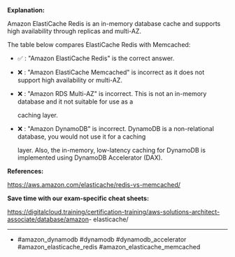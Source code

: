 **Explanation:**

Amazon ElastiCache Redis is an in-memory database cache and supports high availability through replicas and multi-AZ.

The table below compares ElastiCache Redis with Memcached:

- ✅ :  "Amazon ElastiCache Redis" is the correct answer.

- ❌ :  "Amazon ElastiCache Memcached" is incorrect as it does not support high availability or multi-AZ.

- ❌ :  "Amazon RDS Multi-AZ" is incorrect. This is not an in-memory database and it not suitable for use as a

  caching layer.

- ❌ :  "Amazon DynamoDB" is incorrect. DynamoDB is a non-relational database, you would not use it for a caching

  layer. Also, the in-memory, low-latency caching for DynamoDB is implemented using DynamoDB Accelerator (DAX).

**References:**

<https://aws.amazon.com/elasticache/redis-vs-memcached/>

**Save time with our exam-specific cheat sheets:**

<https://digitalcloud.training/certification-training/aws-solutions-architect-associate/database/amazon>- elasticache/

----

- #amazon_dynamodb #dynamodb #dynamodb_accelerator #amazon_elasticache_redis #amazon_elasticache_memcached
